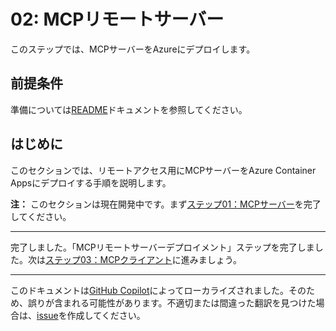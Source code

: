 # 02: MCPリモートサーバー

このステップでは、MCPサーバーをAzureにデプロイします。

## 前提条件

準備については[README](../README.md#前提条件)ドキュメントを参照してください。

## はじめに

このセクションでは、リモートアクセス用にMCPサーバーをAzure Container Appsにデプロイする手順を説明します。

**注：** このセクションは現在開発中です。まず[ステップ01：MCPサーバー](./01-mcp-server.md)を完了してください。

---

完了しました。「MCPリモートサーバーデプロイメント」ステップを完了しました。次は[ステップ03：MCPクライアント](./03-mcp-client.md)に進みましょう。

---

このドキュメントは[GitHub Copilot](https://docs.github.com/copilot/about-github-copilot/what-is-github-copilot)によってローカライズされました。そのため、誤りが含まれる可能性があります。不適切または間違った翻訳を見つけた場合は、[issue](../../../../../issues)を作成してください。
